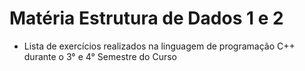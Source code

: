 # Matéria Estrutura de Dados 1 e 2 
- Lista de exercícios realizados na linguagem de programação C++ durante o 3° e 4° Semestre do Curso
